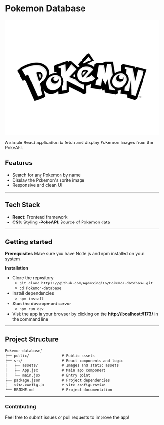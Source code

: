 # **Pokemon Database**

![Pokemon logo](./src/assets/pokemon-logo-png-1444.png)

A simple React application to fetch and display Pokemon images from the PokeAPI.

## **Features**

- Search for any Pokemon by name
- Display the Pokemon's sprite image
- Responsive and clean UI

---

## **Tech Stack**

- **React**: Frontend framework
- **CSS**: Styling -**PokeAPI**: Source of Pokemon data

---

## **Getting started**

**Prerequisites**
Make sure you have Node.js and npm installed on your system.

**Installation**

- Clone the repository
  - `git clone https://github.com/AgamSingh16/Pokemon-database.git`
  - `cd Pokemon-database`
- Install dependencies
  - `npm install`
- Start the development server
  - `npm run dev`
- Visit the app in your browser by clicking on the **http://localhost:5173/** in the command line

---

## **Project Structure**

```
Pokemon-database/
├── public/               # Public assets
├── src/                  # React components and logic
│   ├── assets/           # Images and static assets
│   ├── App.jsx           # Main app component
│   └── main.jsx          # Entry point
├── package.json          # Project dependencies
├── vite.config.js        # Vite configuration
└── README.md             # Project documentation

```

---

### **Contributing**

Feel free to submit issues or pull requests to improve the app!

